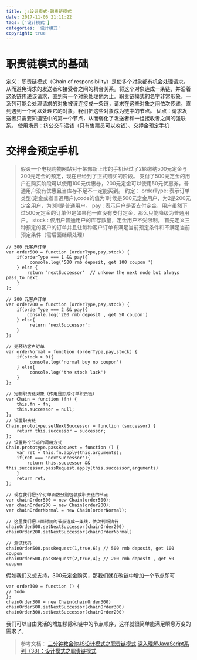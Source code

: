 ```yaml
---
title: js设计模式-职责链模式
date: 2017-11-06 21:11:22
tags: ['设计模式']
categories: '设计模式'
copyright: true
---
```

#	职责链模式的基础
定义：职责链模式（Chain of responsibility）是使多个对象都有机会处理请求，从而避免请求的发送者和接受者之间的耦合关系。将这个对象连成一条链，并沿着这条链传递该请求，直到有一个对象处理他为止。职责链模式的名字非常形象，一系列可能会处理请求的对象被该连接成一条链，请求在这些对象之间依次传递，直到遇到一个可以处理它的对象，我们把这些对象成为链中的节点。
优点：请求发送者只需要知道链中的第一个节点，从而弱化了发送者和一组接收者之间的强联系。
使用场景：挤公交车递钱（只有售票员可以收钱）、交押金预定手机
	
#	交押金预定手机
>	假设一个电视购物网站对于某部新上市的手机经过了2轮缴纳500元定金与200元定金的预定，现在已经到了正式购买的阶段。
支付了500元定金的用户在购买阶段可以使用100元优惠券，200元定金可以使用50元优惠券，普通用户没有优惠且当库存不足不一定能买到。
约定：
orderType: 表示订单类型(定金或者普通用户),code的值为1时候是500元定金用户，为2是200元定金用户，为3则是普通用户。
pay : 表示用户是否支付定金，用户虽然下过500元定金的订单但是如果他一直没有支付定金，那么只能降级为普通用户。
stock : 仅用户普通用户的库存数量，定金用户不受限制。
首先定义三种预定的客户的订单并且让每种客户订单有满足当前预定条件和不满足当前预定条件（需后面继续处理）
```
// 500 元客户订单
var order500 = function (orderType,pay,stock) {
	if(orderType === 1 && pay){
		 console.log('500 rmb deposit, get 100 coupon ')
	} else {
		return 'nextSuccessor'  // unknow the next node but always pass to next.
	}
};

// 200 元客户订单
var order200 = function (orderType,pay,stock) {
	if(orderType === 2 && pay){
		console.log('200 rmb deposit , get 50 coupon')
	} else{
		 return 'nextSuccessor'; 
	}
};

// 无预约客户订单
var orderNormal = function (orderType,pay,stock) {
	if(stock > 0){
		 console.log('normal buy no coupon')
	} else{
		 console.log('the stock lack')
	}
};

// 定制职责链对象（作用是形成订单职责链）
var Chain = function (fn) {
	this.fn = fn;
	this.successor = null;
};
// 设置职责链
Chain.prototype.setNextSuccessor = function (successor) {
	return this.successor = successor;
};
// 设置每个节点的调用方式
Chain.prototype.passRequest = function () {
	var ret = this.fn.apply(this.arguments);
	if(ret === 'nextSuccessor'){
		return this.successor && this.successor.passRequest.apply(this.successor,arguments)
	}
	return ret;
};

// 现在我们把3个订单函数分别包装成职责链的节点
var chainOrder500 = new Chain(order500);
var chainOrder200 = new Chain(order200);
var chainOrderNormal = new Chain(orderNormal);

// 这里我们把上面封装的节点连成一条线，依次判断执行
chainOrder500.setNextSuccessor(chainOrder200)
chainOrder200.setNextSuccessor(chainOrderNormal)

// 测试代码
chainOrder500.passRequest(1,true,6); // 500 rmb deposit, get 100 coupon
chainOrder500.passRequest(2,true,4); // 200 rmb deposit , get 50 coupon
```
假如我们又想支持，300元定金购买，那我们就在改链中增加一个节点即可
```
var order300 = function () {
// todo
};
chainOrder300 = new Chain(chainOrder300)
chainOrder500.setNextSuccessor(chainOrder300)
chainOrder300.setNextSuccessor(chainOrder200)
```
我们可以自由灵活的增加移除和链中的节点顺序，这样就很简单能满足瞬息万变的需求了。

>	参考文档：
	[三分钟教会你JS设计模式之职责链模式](http://www.jianshu.com/p/19b0033423be)
	[深入理解JavaScript系列（38）：设计模式之职责链模式](http://www.cnblogs.com/TomXu/archive/2012/04/10/2435381.html)


